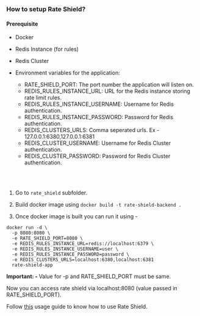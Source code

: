 ### How to setup Rate Shield?

#### Prerequisite
* Docker
* Redis Instance (for rules)
* Redis Cluster

* Environment variables for the application:
    * RATE_SHIELD_PORT: The port number the application will listen on.
    * REDIS_RULES_INSTANCE_URL: URL for the Redis instance storing rate limit rules.
    * REDIS_RULES_INSTANCE_USERNAME: Username for Redis authentication.
    * REDIS_RULES_INSTANCE_PASSWORD: Password for Redis authentication.
    * REDIS_CLUSTERS_URLS: Comma seperated urls. Ex - 127.0.0.1:6380,127.0.0.1:6381
    * REDIS_CLUSTER_USERNAME: Username for Redis Cluster authentication.
    * REDIS_CLUSTER_PASSWORD: Password for Redis Cluster authentication.


<br><br>

1. Go to `rate_shield` subfolder.
2. Build docker image using `docker build -t rate-shield-backend .`

3. Once docker image is built you can run it using -
```
docker run -d \
  -p 8080:8080 \
  -e RATE_SHIELD_PORT=8080 \
  -e REDIS_RULES_INSTANCE_URL=redis://localhost:6379 \
  -e REDIS_RULES_INSTANCE_USERNAME=user \
  -e REDIS_RULES_INSTANCE_PASSWORD=password \
  -e REDIS_CLUSTERS_URLS=localhost:6380,localhost:6381
  rate-shield-app
```

<b>Important: - </b> Value for -p and RATE_SHIELD_PORT must be same.

Now you can access rate shield via localhost:8080 (value passed in RATE_SHIELD_PORT).

Follow [this](https://github.com/x-sushant-x/Rate-Shield/tree/main/rate_shield/documentation) usage guide to know how to use Rate Shield.